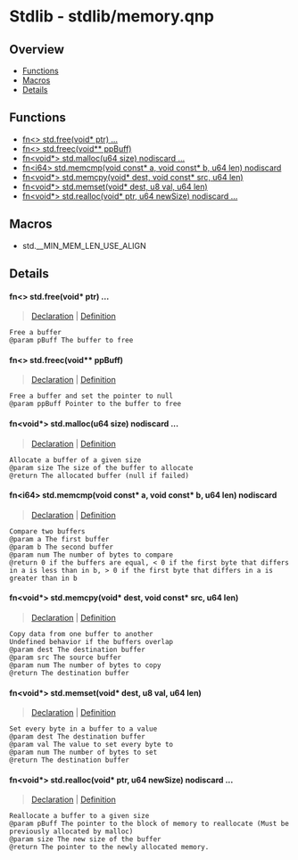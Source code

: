 
# Stdlib - stdlib/memory.qnp

## Overview
 - [Functions](#functions)
 - [Macros](#macros)
 - [Details](#details)


## Functions
 - [fn\<\> std.free(void* ptr) ...](#ref_180a442d5d592aa64e4af0d74fd702f4)
 - [fn\<\> std.freec(void** ppBuff)](#ref_2d0b452532be61bc0522821f9a33bb5e)
 - [fn\<void*\> std.malloc(u64 size) nodiscard ...](#ref_10f8f64c1590f95440f24093373de61c)
 - [fn\<i64\> std.memcmp(void const* a, void const* b, u64 len) nodiscard](#ref_f92803298a2f8a1c3ab0e70d68068d28)
 - [fn\<void*\> std.memcpy(void* dest, void const* src, u64 len)](#ref_1d215a9dab34b1a5e7ae3498a51292e5)
 - [fn\<void*\> std.memset(void* dest, u8 val, u64 len)](#ref_136a1f6851b37081a15590abe2901f01)
 - [fn\<void*\> std.realloc(void* ptr, u64 newSize) nodiscard ...](#ref_bed44dc95cf9c18a87c9d24751c94420)

## Macros
 - std.__MIN_MEM_LEN_USE_ALIGN

## Details
#### <a id="ref_180a442d5d592aa64e4af0d74fd702f4"/>fn\<\> std.free(void* ptr) ...
> [Declaration](/stdlib/memory.qnp?plain=1#L44) | [Definition](/stdlib/platform/linux/memory.qnp?plain=1#L235)
```qinp
Free a buffer
@param pBuff The buffer to free
```
#### <a id="ref_2d0b452532be61bc0522821f9a33bb5e"/>fn\<\> std.freec(void** ppBuff)
> [Declaration](/stdlib/memory.qnp?plain=1#L48) | [Definition](/stdlib/memory.qnp?plain=1#L145)
```qinp
Free a buffer and set the pointer to null
@param ppBuff Pointer to the buffer to free
```
#### <a id="ref_10f8f64c1590f95440f24093373de61c"/>fn\<void*\> std.malloc(u64 size) nodiscard ...
> [Declaration](/stdlib/memory.qnp?plain=1#L34) | [Definition](/stdlib/platform/linux/memory.qnp?plain=1#L217)
```qinp
Allocate a buffer of a given size
@param size The size of the buffer to allocate
@return The allocated buffer (null if failed)
```
#### <a id="ref_f92803298a2f8a1c3ab0e70d68068d28"/>fn\<i64\> std.memcmp(void const* a, void const* b, u64 len) nodiscard
> [Declaration](/stdlib/memory.qnp?plain=1#L29) | [Definition](/stdlib/memory.qnp?plain=1#L114)
```qinp
Compare two buffers
@param a The first buffer
@param b The second buffer
@param num The number of bytes to compare
@return 0 if the buffers are equal, < 0 if the first byte that differs in a is less than in b, > 0 if the first byte that differs in a is greater than in b
```
#### <a id="ref_1d215a9dab34b1a5e7ae3498a51292e5"/>fn\<void*\> std.memcpy(void* dest, void const* src, u64 len)
> [Declaration](/stdlib/memory.qnp?plain=1#L15) | [Definition](/stdlib/memory.qnp?plain=1#L54)
```qinp
Copy data from one buffer to another
Undefined behavior if the buffers overlap
@param dest The destination buffer
@param src The source buffer
@param num The number of bytes to copy
@return The destination buffer
```
#### <a id="ref_136a1f6851b37081a15590abe2901f01"/>fn\<void*\> std.memset(void* dest, u8 val, u64 len)
> [Declaration](/stdlib/memory.qnp?plain=1#L22) | [Definition](/stdlib/memory.qnp?plain=1#L83)
```qinp
Set every byte in a buffer to a value
@param dest The destination buffer
@param val The value to set every byte to
@param num The number of bytes to set
@return The destination buffer
```
#### <a id="ref_bed44dc95cf9c18a87c9d24751c94420"/>fn\<void*\> std.realloc(void* ptr, u64 newSize) nodiscard ...
> [Declaration](/stdlib/memory.qnp?plain=1#L40) | [Definition](/stdlib/platform/linux/memory.qnp?plain=1#L230)
```qinp
Reallocate a buffer to a given size
@param pBuff The pointer to the block of memory to reallocate (Must be previously allocated by malloc)
@param size The new size of the buffer
@return The pointer to the newly allocated memory.
```


